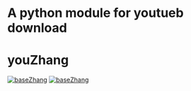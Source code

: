# A python module for youtueb download

# youZhang
[![baseZhang](https://img.shields.io/pypi/v/youZhang.svg)](https://pypi.python.org/pypi/youZhang)
[![baseZhang](https://img.shields.io/pypi/dm/youZhang.svg "PyPi Downloads")](https://pypi.python.org/pypi/youZhang)

 